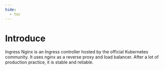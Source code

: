 ```yaml
---
hide:
  - toc
---
```


# Introduce

Ingress Nginx is an Ingress controller hosted by the official Kubernetes community. It uses nginx as a reverse proxy and load balancer. After a lot of production practice, it is stable and reliable.